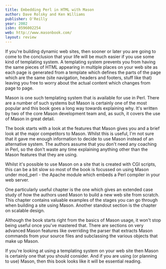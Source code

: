 ```yaml
---
title: Embedding Perl in HTML with Mason
author: Dave Rolsky and Ken Williams
publisher: O'Reilly
year: 2002
isbn: 0596002254
web: http://www.masonbook.com/
layout: review
---
```

 
If you're building dynamic web sites, then sooner or later you are going to
come to the conclusion that your life will be much easier if you use some kind
of templating system. A templating system prevents you from having the same
pieces of HTML appearing in multiple places on your web site as each page is
generated from a template which defines the parts of the page which are the
same (site navigation, headers and footers, stuff like that) leaving you free
to worry about the actual content which changes from page to page.

Mason is one such templating system that is available for use in Perl. There
are a number of such systems but Mason is certainly one of the most popular
and this book goes a long way towards explaining why. It's written by two of
the core Mason development team and, as such, it covers the use of Mason in
great detail.

The book starts with a look at the features that Mason gives you and a brief
look at the major competitors to Mason. Whilst this is useful, I'm not sure
that it gave me enough information to decide to use Mason instead of an
alternative system. The authors assume that you don't need any coaching in
Perl, so the don't waste any time explaining anything other than the Mason
features that they are using.

Whilst it's possible to use Mason on a site that is created with CGI scripts,
this can be a bit slow so most of the book is focussed on using Mason under
mod_perl - the Apache module which embeds a Perl compiler in your web server.

One particularly useful chapter is the one which gives an extended case study
of how the authors used Mason to build a new web site from scratch. This
chapter contains valuable examples of the stages you can go through when
building a site using Mason. Another standout section is the chapter on
scalable design.

Although the book starts right from the basics of Mason usage, it won't stop
being useful once you've mastered that. There are sections on very advanced
Mason features like overriding the parser that extracts Mason commands from
your source files and subclassing the various objects that make up Mason.

If you're looking at using a templating system on your web site then Mason is
certainly one that you should consider. And if you are using (or planning to
use) Mason, then this book looks like it will be essential reading.
